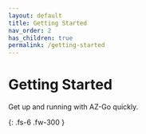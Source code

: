 ```yaml
---
layout: default
title: Getting Started
nav_order: 2
has_children: true
permalink: /getting-started
---
```


# Getting Started

Get up and running with AZ-Go quickly.

{: .fs-6 .fw-300 }
